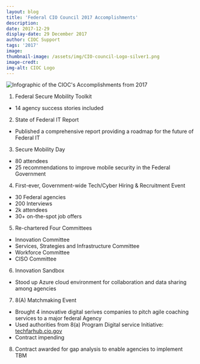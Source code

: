 ```yaml
---
layout: blog
title: 'Federal CIO Council 2017 Accomplishments'
description:
date: 2017-12-29
display-date: 29 December 2017
author: CIOC Support
tags: '2017'
image:
thumbnail-image: /assets/img/CIO-council-Logo-silver1.png
image-credt:
img-alt: CIOC Logo
---
```


![Infographic of the CIOC's Accomplishments from 2017]({{site.baseurl}}/assets/img/blog/2017.12.29.Accomplishments.png)

1. Federal Secure Mobility Toolkit  
* 14 agency success stories included

2. State of Federal IT Report  
* Published a comprehensive report providing a roadmap for the future of Federal IT

3. Secure Mobility Day  
* 80 attendees
* 25 recommendations to improve mobile security in the Federal Government

4. First-ever, Government-wide Tech/Cyber Hiring & Recruitment Event  
* 30 Federal agencies
* 200 Interviews
* 2k attendees
* 30+ on-the-spot job offers

5. Re-chartered Four Committees  
* Innovation Committee
* Services, Strategies and Infrastructure Committee
* Workforce Committee
* CISO Committee

6. Innovation Sandbox  
* Stood up Azure cloud environment for collaboration and data sharing among agencies

7. 8(A) Matchmaking Event  
* Brought 4 innovative digital serives companies to pitch agile coaching services to a major federal Agency
* Used authorities from 8(a) Program Digital service Initiative: [techfarhub.cio.gov](techfarhub.cio.gov)
* Contract impending

8. Contract awarded for gap analysis to enable agencies to implement TBM
